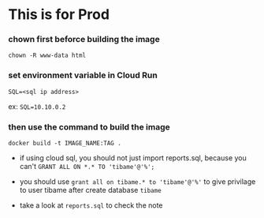 # This is for Prod
### chown first beforce building the image
`chown -R www-data html`

### set environment variable in Cloud Run
`SQL=<sql ip address>`

ex:
`SQL=10.10.0.2`

### then use the command to build the image
`docker build -t IMAGE_NAME:TAG .`

* if using cloud sql, you should not just import reports.sql, because you can't `GRANT ALL ON *.* TO 'tibame'@'%';`

* you should use `grant all on tibame.* to 'tibame'@'%'` to give privilage to user tibame after create database `tibame`

* take a look at `reports.sql` to check the note
